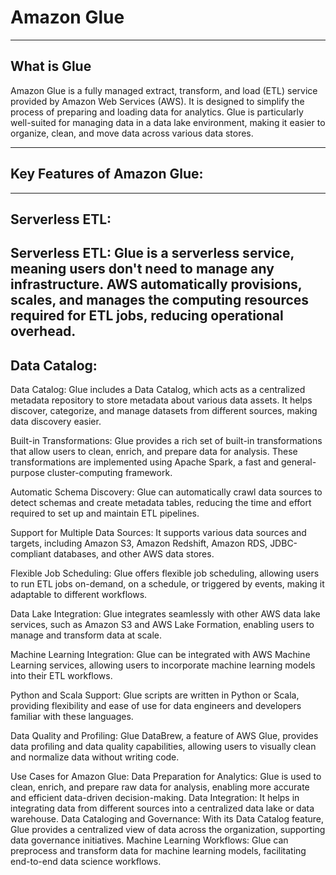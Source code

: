 # Amazon Glue

---
## What is Glue

Amazon Glue is a fully managed extract, transform, and load (ETL) service provided by Amazon Web Services (AWS). It is designed to simplify the process of preparing and loading data for analytics. Glue is particularly well-suited for managing data in a data lake environment, making it easier to organize, clean, and move data across various data stores.

--- 
## Key Features of Amazon Glue:

---

## Serverless ETL:
Serverless ETL: Glue is a serverless service, meaning users don't need to manage any infrastructure. AWS automatically provisions, scales, and manages the computing resources required for ETL jobs, reducing operational overhead.
---

## Data Catalog:

Data Catalog: Glue includes a Data Catalog, which acts as a centralized metadata repository to store metadata about various data assets. It helps discover, categorize, and manage datasets from different sources, making data discovery easier.

Built-in Transformations: Glue provides a rich set of built-in transformations that allow users to clean, enrich, and prepare data for analysis. These transformations are implemented using Apache Spark, a fast and general-purpose cluster-computing framework.

Automatic Schema Discovery: Glue can automatically crawl data sources to detect schemas and create metadata tables, reducing the time and effort required to set up and maintain ETL pipelines.

Support for Multiple Data Sources: It supports various data sources and targets, including Amazon S3, Amazon Redshift, Amazon RDS, JDBC-compliant databases, and other AWS data stores.

Flexible Job Scheduling: Glue offers flexible job scheduling, allowing users to run ETL jobs on-demand, on a schedule, or triggered by events, making it adaptable to different workflows.

Data Lake Integration: Glue integrates seamlessly with other AWS data lake services, such as Amazon S3 and AWS Lake Formation, enabling users to manage and transform data at scale.

Machine Learning Integration: Glue can be integrated with AWS Machine Learning services, allowing users to incorporate machine learning models into their ETL workflows.

Python and Scala Support: Glue scripts are written in Python or Scala, providing flexibility and ease of use for data engineers and developers familiar with these languages.

Data Quality and Profiling: Glue DataBrew, a feature of AWS Glue, provides data profiling and data quality capabilities, allowing users to visually clean and normalize data without writing code.

Use Cases for Amazon Glue:
Data Preparation for Analytics: Glue is used to clean, enrich, and prepare raw data for analysis, enabling more accurate and efficient data-driven decision-making.
Data Integration: It helps in integrating data from different sources into a centralized data lake or data warehouse.
Data Cataloging and Governance: With its Data Catalog feature, Glue provides a centralized view of data across the organization, supporting data governance initiatives.
Machine Learning Workflows: Glue can preprocess and transform data for machine learning models, facilitating end-to-end data science workflows.
